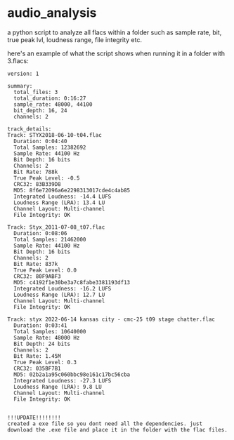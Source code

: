# audio_analysis
a python script to analyze all flacs within a folder such as sample rate, bit, true peak lvl, loudness range, file integrity etc.

here's an example of what the script shows when running it in a folder with 3.flacs:


``` type: audioinfo
version: 1

summary:
  total_files: 3
  total_duration: 0:16:27
  sample_rate: 48000, 44100
  bit_depth: 16, 24
  channels: 2

track_details:
Track: STYX2018-06-10-t04.flac
  Duration: 0:04:40
  Total Samples: 12382692
  Sample Rate: 44100 Hz
  Bit Depth: 16 bits
  Channels: 2
  Bit Rate: 788k
  True Peak Level: -0.5
  CRC32: 83B339D8
  MD5: 8f6e72096a6e2298313017cde4c4ab85
  Integrated Loudness: -14.4 LUFS
  Loudness Range (LRA): 13.4 LU
  Channel Layout: Multi-channel
  File Integrity: OK

Track: Styx_2011-07-08_t07.flac
  Duration: 0:08:06
  Total Samples: 21462000
  Sample Rate: 44100 Hz
  Bit Depth: 16 bits
  Channels: 2
  Bit Rate: 837k
  True Peak Level: 0.0
  CRC32: 80F9ABF3
  MD5: c4192f1e30be3a7c8fabe3381193df13
  Integrated Loudness: -16.2 LUFS
  Loudness Range (LRA): 12.7 LU
  Channel Layout: Multi-channel
  File Integrity: OK

Track: styx 2022-06-14 kansas city - cmc-25 t09 stage chatter.flac
  Duration: 0:03:41
  Total Samples: 10640000
  Sample Rate: 48000 Hz
  Bit Depth: 24 bits
  Channels: 2
  Bit Rate: 1.45M
  True Peak Level: 0.3
  CRC32: 035BF7B1
  MD5: 02b2a1a95c060bbc98e161c17bc56cba
  Integrated Loudness: -27.3 LUFS
  Loudness Range (LRA): 9.8 LU
  Channel Layout: Multi-channel
  File Integrity: OK


!!!UPDATE!!!!!!!!
created a exe file so you dont need all the dependencies. just download the .exe file and place it in the folder with the flac files. 

